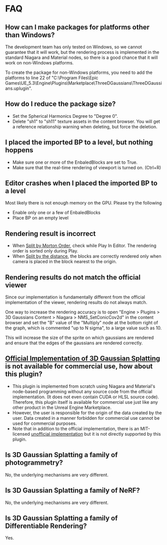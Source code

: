 # FAQ

## How can I make packages for platforms other than Windows?

The development team has only tested on Windows, so we cannot guarantee that it will work, but the rendering process is implemented in the standard Niagara and Material nodes, so there is a good chance that it will work on non-Windows platforms.  

To create the package for non-Windows platforms, you need to add the platforms to line 22 of "C:\Program Files\Epic Games\UE_5.3\Engine\Plugins\Marketplace\ThreeDGaussians\ThreeDGaussians.uplugin".

## How do I reduce the package size?

- Set the Spherical Harmonics Degree to "Degree 0".
- Delete "sh1" to "sh11" texture assets in the content browser.
  You will get a reference relationship warning when deleting, but force the deletion.

## I placed the imported BP to a level, but nothing hoppens

- Make sure one or more of the EnbaledBlocks are set to True.
- Make sure that the real-time rendering of viewport is turned on. (Ctrl+R)

## Editor crashes when I placed the imported BP to a level

Most likely there is not enough memory on the GPU. Please try the following

- Enable only one or a few of EnbaledBlocks
- Place BP on an empty level

## Rendering result is incorrect

- When [Split by Morton Order](../how-to-split/#split-by-morton-order), check while Play In Editor. The rendering order is sorted only during Play.
- When [Split by the distance](../how-to-split/#split-by-the-distance), the blocks are correctly rendered only when camera is placed in the block nearest to the origin.

## Rendering results do not match the official viewer

Since our implementation is fundamentally different from the official implementation of the viewer, rendering results do not always match.

One way to increase the rendering accuracy is to open "Engine > Plugins > 3D Gaussians Content > Niagara > NMS_SetConicCov2d" in the content browser and set the "B" value of the "Multiply" node at the bottom right of the graph, which is commented "up to N sigma", to a large value such as 10.

This will increase the size of the sprite on which gaussians are rendered and ensure that the edges of the gaussians are rendered correctly.

## [Official Implementation of 3D Gaussian Splatting](https://repo-sam.inria.fr/fungraph/3d-gaussian-splatting/) is not available for commercial use, how about this plugin?

- This plugin is implemented from scratch using Niagara and Material's node-based programming without any source code from the official implementation. (It does not even contain CUDA or HLSL source code).
  Therefore, this plugin itself is available for commercial use just like any other product in the Unreal Engine Marketplace.
- However, the user is responsible for the origin of the data created by the user. Data created in a manner forbidden for commercial use cannot be used for commercial purposes.
- Note that in addition to the official implementation, there is an MIT-licensed [unofficial implementation](https://github.com/WangFeng18/3d-gaussian-splatting) but it is not directly supported by this plugin.
<!-- - There is an Apache-2.0-licensed [unofficial implementation](https://github.com/wanmeihuali/taichi_3d_gaussian_splatting) and a [conversion script](https://colab.research.google.com/drive/1agmqiuLH9W9PkG6zG8VVgVySBiJ-vxXA?usp=sharing) which converts the format of the training results of the unofficial implementation to the official one. -->

## Is 3D Gaussian Splatting a family of photogrammetry?

No, the underlying mechanisms are very different.

## Is 3D Gaussian Splatting a family of NeRF?

No, the underlying mechanisms are very different.

## Is 3D Gaussian Splatting a family of Differentiable Rendering?

Yes.